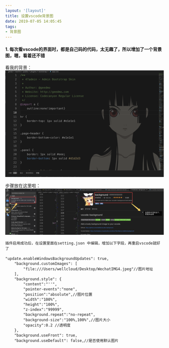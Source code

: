 ```yaml
---
layout: '[layout]'
title: 设置vscode背景图
date: 2019-07-05 14:05:45
tags:
- 背景图
---
```


#### 1. 每次看vscode的界面时，都是自己码的代码，太无趣了，所以增加了一个背景图，嗯，看着还不错
看我的背景：![](/images/vscode-my-background.png)

步骤放在这里啦：
![](/images/vscode-set-background.png)


```
插件启用成功后，在设置里面在setting.json 中编辑，增加以下字段，再重启vscode就好了

"update.enableWindowsBackgroundUpdates": true,
    "background.customImages": [
        "file:///Users/wellcloud/Desktop/WechatIMG4.jpeg"//图片地址
    ],
    "background.style": {
        "content":"''",
        "pointer-events":"none",
        "position":"absolute",//图片位置
        "width":"100%",
        "height":"100%",
        "z-index":"99999",
        "background.repeat":"no-repeat",
        "background-size":"100%,100%",//图片大小
        "opacity":0.2 //透明度
    },
    "background.useFront": true,
    "background.useDefault": false,//是否使用默认图片
```
